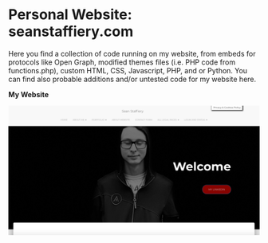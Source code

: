 # Personal Website: seanstaffiery.com

Here you find a collection of code running on my website, from embeds for protocols like Open Graph, modified themes files (i.e. PHP code from functions.php), custom HTML, CSS, Javascript, PHP, and or Python. You can find also probable additions and/or untested code for my website here.

<strong>My Website</strong>

<img src="images/website2.png">

